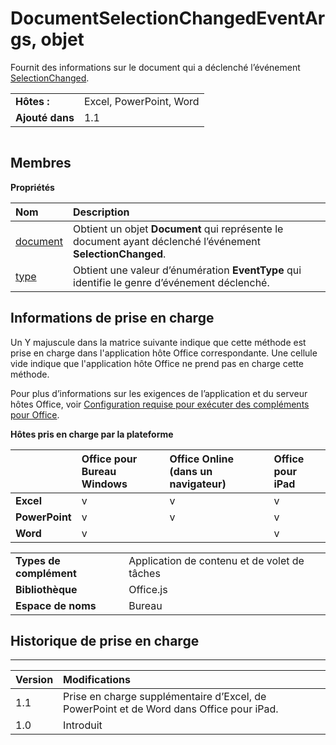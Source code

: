 
# DocumentSelectionChangedEventArgs, objet
Fournit des informations sur le document qui a déclenché l’événement [SelectionChanged](../../reference/shared/document.selectionchanged.event.md).

|||
|:-----|:-----|
|**Hôtes :**|Excel, PowerPoint, Word|
|**Ajouté dans**|1.1|

```

```


## Membres


**Propriétés**


|**Nom**|**Description**|
|:-----|:-----|
|[document](../../reference/shared/document.selectionchangedeventargs.document.md)|Obtient un objet **Document** qui représente le document ayant déclenché l’événement **SelectionChanged**.|
|[type](../../reference/shared/document.selectionchangedeventargs.type.md)|Obtient une valeur d’énumération **EventType** qui identifie le genre d’événement déclenché.|

## Informations de prise en charge


Un Y majuscule dans la matrice suivante indique que cette méthode est prise en charge dans l'application hôte Office correspondante. Une cellule vide indique que l'application hôte Office ne prend pas en charge cette méthode.

Pour plus d’informations sur les exigences de l’application et du serveur hôtes Office, voir [Configuration requise pour exécuter des compléments pour Office](../../docs/overview/requirements-for-running-office-add-ins.md).


**Hôtes pris en charge par la plateforme**


||**Office pour Bureau Windows**|**Office Online (dans un navigateur)**|**Office pour iPad**|
|:-----|:-----|:-----|:-----|
|**Excel**|v|v|v|
|**PowerPoint**|v|v|v|
|**Word**|v||v|

|||
|:-----|:-----|
|**Types de complément**|Application de contenu et de volet de tâches|
|**Bibliothèque**|Office.js|
|**Espace de noms**|Bureau|

## Historique de prise en charge



****


|**Version**|**Modifications**|
|:-----|:-----|
|1.1|Prise en charge supplémentaire d’Excel, de PowerPoint et de Word dans Office pour iPad.|
|1.0|Introduit|
